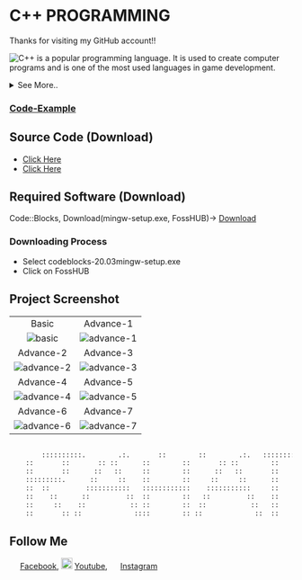 # C++ PROGRAMMING

Thanks for visiting my GitHub account!!

![C++](https://encrypted-tbn0.gstatic.com/images?q=tbn:ANd9GcS4jXDasN0g6GDBJ5FRko2n-kddDn9W69S8XZKzHf-3qSH7c3AY1QJLxy6l5-74YD8Qf4A&usqp=CAU)
is a popular programming language. It is used to create computer programs and is one of the most used languages in game development.

<details>
  <summary>See More..</summary>
	
1.  Contractor name & class name must be always the same. It can't return type or void.
2.  Can not Initialize to the other class for Private variable. It can be possible only using the method of Friend Class.
3.  Use Encapsulation or (Setvalue & Getvalue function) Declared Private variable Main function to the class.
4.  There are two kinds of Polymorphism, These - (i) Overlodding (ii) Overriding
   
  	 * **Overloading** means it works in only one class. It is Function name must be the same but the permitted list is always different. 
  	 * **Overriding means** It works in more than one class. It is the Function name and the parameter list must be always the same.
5.  Destractor and constractor are approximately the same but it only one difference this is using the ~ sign in the font side of the constractor.
6.  Get String input in the C++ language use to getline() function.
7.  when used to File in the C++ meddle level language then must be declared <fstream> header file.
8.  For Read from the File must use ifstream keyword.
9.  For Write in the File must use ofstream keyword.
10. For apparend in the file use this method (ios::out|ios::app).
11. There are five kinds of Inheritance these-
  	 * Single Inheritance. Ex-one supper class and one subclass.
  	 * Multilevel Inheritance. Ex-supper class to sup class to new supper to new subclass. 
 	 * Hierarchical Inheritance. Ex-One Supper class and more than one Subclass.
	 * Multiple Inheritance. More than one Supper class and only one sub-class.
	 * Hybrite Inheritance. Ex-Mixed more than one Inheritance.
12. The abstrator class or pure class must use this method (public: void 'function name'()=0). This class can't be declared object must use a pointer (*p).
13. When using the showpoint,noshowpoint, fixed, and setprecision() library functions must include <iomanip> header file in C++ language. 
14. Can't Copy Constructor to another class for polymorphism. It can be solved using this method-
```diff    
	subclass name(int dim1,int dim2)
	:super class name(dim1,dim2)
	{

        }

```
15. Constant variable of class when don't directly initialize then use this method-
```diff
	int variable1,variable2;
	constructor/Function name(int variable name 1,int variable name 2)
	:variable1(variable name 1),variable2(variable name 2)
	{

	}
```

</details>


### [Code-Example](https://github.com/learnwithfair/cpp-programming)

## Source Code (Download)

- [Click Here](https://mega.nz/folder/RGFiUApD#PoKIVCwF8IkQhE2PHw1XxQ)
- [Click Here](https://mega.nz/folder/xDcB1LbZ#8jSPnxD7OGILZAQdQRmVUQ)

## Required Software (Download)

Code::Blocks, Download(mingw-setup.exe, FossHUB)-> [Download](https://www.codeblocks.org/downloads/binaries/)

### Downloading Process

- Select codeblocks-20.03mingw-setup.exe
- Click on FossHUB

## Project Screenshot

|                                                                                               |                                                                                               |
| :-------------------------------------------------------------------------------------------: | :-------------------------------------------------------------------------------------------: |
|                                             Basic                                             |                                           Advance-1                                           |
| ![basic](https://github.com/learnwithfair/cpp-programming/blob/main/images/basic-c%2B%2B.jpg) | ![advance-1](https://github.com/learnwithfair/cpp-programming/blob/main/images/advance-1.jpg) |
|                                           Advance-2                                           |                                           Advance-3                                           |
| ![advance-2](https://github.com/learnwithfair/cpp-programming/blob/main/images/advance-2.jpg) | ![advance-3](https://github.com/learnwithfair/cpp-programming/blob/main/images/advance-3.jpg) |
|                                           Advance-4                                           |                                           Advance-5                                           |
| ![advance-4](https://github.com/learnwithfair/cpp-programming/blob/main/images/advance-4.jpg) | ![advance-5](https://github.com/learnwithfair/cpp-programming/blob/main/images/advance-5.jpg) |
|                                           Advance-6                                           |                                           Advance-7                                           |
| ![advance-6](https://github.com/learnwithfair/cpp-programming/blob/main/images/advance-6.jpg) | ![advance-7](https://github.com/learnwithfair/cpp-programming/blob/main/images/advance-7.jpg) |

```diff

        ::::::::::.        .:.       ::        ::        .:.   ::::::::::::::
	::       ::       :: ::      ::        ::       :: ::        ::
	::       ::      ::   ::     ::        ::      ::   ::       ::
	:::::::::.      ::     ::    ::        ::     ::     ::      ::
	::  ::         :::::::::::   ::::::::::::    :::::::::::     ::
	::    ::      ::         ::  ::        ::   ::         ::    ::
	::     ::    ::           :: ::        ::  ::           ::   ::
	::       :: ::             ::::        :: ::             ::  ::

```



## Follow Me

<img src ="https://www.edigitalagency.com.au/wp-content/uploads/Facebook-logo-blue-circle-large-transparent-png.png" height="15px" width="15px"/> [Facebook](http://facebook.com/learnwithfair), <img src ="https://image.similarpng.com/very-thumbnail/2021/10/Youtube-icon-design-on-transparent-background-PNG.png" height="20px" width="20px"/> [Youtube](http://youtube.com/@learnwithfair), <img src ="https://i.pinimg.com/originals/fa/ea/02/faea02f412415becfb4939d2b6431c28.jpg" height="15px" width="15px"/> [Instagram](http://instagram.com/learnwithfair)